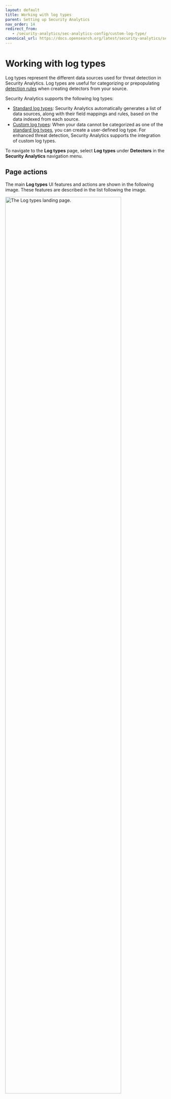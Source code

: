 ```yaml
---
layout: default
title: Working with log types
parent: Setting up Security Analytics
nav_order: 14
redirect_from: 
   - /security-analytics/sec-analytics-config/custom-log-type/
canonical_url: https://docs.opensearch.org/latest/security-analytics/sec-analytics-config/log-types/
---
```


# Working with log types

Log types represent the different data sources used for threat detection in Security Analytics. Log types are useful for categorizing or prepopulating [detection rules]({{site.url}}{{site.baseurl}}/security-analytics/sec-analytics-config/detectors-config/) when creating detectors from your source.

Security Analytics supports the following log types:

- [Standard log types](#standard-log-types): Security Analytics automatically generates a list of data sources, along with their field mappings and rules, based on the data indexed from each source.
- [Custom log types](#creating-custom-log-types): When your data cannot be categorized as one of the [standard log types]({{site.url}}{{site.baseurl}}/security-analytics/sec-analytics-config/log-types/), you can create a user-defined log type. For enhanced threat detection, Security Analytics supports the integration of custom log types.

To navigate to the **Log types** page, select **Log types** under **Detectors** in the **Security Analytics** navigation menu.

## Page actions

The main **Log types** UI features and actions are shown in the following image. These features are described in the list following the image. 

<img src="{{site.url}}{{site.baseurl}}/images/Security/c-log-type.png" alt="The Log types landing page." width="85%">


1. Search **Standard** and **Custom** log types. 
   - For a list of **Standard** log types, see [Supported log types]({{site.url}}{{site.baseurl}}/security-analytics/sec-analytics-config/log-types/). 
2. Create a [custom log type](#creating-custom-log-types).
3. Select the log type **Name** to open the details page. The **Details** tab is shown by default. This tab includes the log type's ID. You can also select the **Detection rules** tab to show all detection rules associated with the log type.
4. Select the **Category** or **Source** dropdown menu to sort by log type category or source. 
5. From the **Actions** column, select the {::nomarkdown}<img src="{{site.url}}{{site.baseurl}}/images/alerting/trash-can-icon.png" class="inline-icon" alt="trash can icon"/>{:/} icon to delete a custom log type (you cannot delete a standard OpenSearch-defined log type). Then follow the prompts to confirm and delete it.

## Standard log types

As of OpenSearch 2.11, all standard log types are grouped by the following categories:

- **Access Management** includes [AD/LDAP]({{site.url}}{{site.baseurl}}/security-analytics/log-types-reference/ad-ldap/), [Apache Access]({{site.url}}{{site.baseurl}}/security-analytics/log-types-reference/apache-access/), and [Okta]({{site.url}}{{site.baseurl}}/security-analytics/log-types-reference/okta/).
- **Applications** includes [GitHub]({{site.url}}{{site.baseurl}}/security-analytics/log-types-reference/github/), [Google Workspace]({{site.url}}{{site.baseurl}}/security-analytics/log-types-reference/gworkspace/), and [Microsoft 365]({{site.url}}{{site.baseurl}}/security-analytics/log-types-reference/m365/).
- **Cloud Services** includes [Azure]({{site.url}}{{site.baseurl}}/security-analytics/log-types-reference/azure/), [AWS CloudTrail]({{site.url}}{{site.baseurl}}/security-analytics/log-types-reference/cloudtrail/), and [Amazon S3]({{site.url}}{{site.baseurl}}/security-analytics/log-types-reference/s3/).
- **Network Activity** includes [DNS]({{site.url}}{{site.baseurl}}/security-analytics/log-types-reference/dns/), [Network]({{site.url}}{{site.baseurl}}/security-analytics/log-types-reference/network/), [NetFlow]({{site.url}}{{site.baseurl}}/security-analytics/log-types-reference/netflow/), and [VPC Flow]({{site.url}}{{site.baseurl}}/security-analytics/log-types-reference/vpc/).
- **Security** includes [WAF]({{site.url}}{{site.baseurl}}/security-analytics/log-types-reference/waf/).
- **System Activity** includes [Linux]({{site.url}}{{site.baseurl}}/security-analytics/log-types-reference/linux/) and [Windows]({{site.url}}{{site.baseurl}}/security-analytics/log-types-reference/windows/).
- **Other** includes accounts for log types that are not contained in a specific category. For more information, refer to [Other log types]({{site.url}}{{site.baseurl}}/security-analytics/log-types-reference/other/).


## Creating custom log types

When connecting to a data source not supported by a standard log type, create a custom log type by following these steps: 

1. In OpenSearch Dashboards, select **OpenSearch Plugins** > **Security Analytics**, and then select **Detectors** > **Log types**.
1. Select **Create log type**.
1. Enter a name and, optionally, a description for the log type.
   
   The log type name supports characters a--z (lowercase), 0--9, hyphens, and underscores.
   {: .note }
   
1. Select a category. The categories are listed in the [Supported log types]({{site.url}}{{site.baseurl}}/security-analytics/sec-analytics-config/log-types/) documentation.
1. Select **Create log type** in the lower-right corner of the screen. The screen returns to the **Log types** page. The new log type appears in the list. Note that the source for the new log type indicates **Custom**.

## About field mappings

The log type specified when creating a detector determines which fields are available for mapping. For example, when **Windows logs** is selected, this parameter and the specific detection rules determine the list of detection field names available for the mapping. Similarly, the selected data source determines the list of log source field names that are available for the mapping.

Security Analytics uses prepackaged Sigma rules for detector creation. It can automatically map important fields of a particular log type to the relevant fields in Sigma rules. The **Field Mappings** section shows fields that have been mapped automatically. In this section, you can customize, change, or add new field mappings. When a detector includes customized rules, you can manually map detector rule field names to log source field names.

Because the system can automatically map field names, it is optional to manually map the fields when `ecs` fields exist in a document. Detector rules, however, require certain mappings in order to operate. These mapping depend on the detector rule. The more fields that can be mapped between detector fields and log source fields, the greater the accuracy of generated findings.



## Log type APIs

Use the log type APIs to perform custom log type operations using the REST API. For more information, refer to the [log type APIs]({{site.url}}{{site.baseurl}}/security-analytics/api-tools/log-type-api/) documentation.






